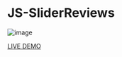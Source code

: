 # JS-SliderReviews
![image](https://github.com/JonathanManzanoDiaz/JS-SliderReviews/assets/43423216/d6857a23-81fe-44de-9018-bc42a674ed50)

[LIVE DEMO](https://jonathanmanzanodiaz.github.io/100WebProjects/ALL-PROJECTS/008-Reviews/)
